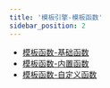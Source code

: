 ```yaml
---
title: '模板引擎-模板函数'
sidebar_position: 2
---
```


- [模板函数-基础函数](output/goframe-v1.16-md/核心组件-重点/模板引擎/模板引擎-模板函数/模板函数-基础函数)
- [模板函数-内置函数](output/goframe-v1.16-md/核心组件-重点/模板引擎/模板引擎-模板函数/模板函数-内置函数)
- [模板函数-自定义函数](output/goframe-v1.16-md/核心组件-重点/模板引擎/模板引擎-模板函数/模板函数-自定义函数)